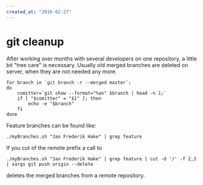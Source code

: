 ```yaml
---
created_at: "2016-02-27"
---
```


# git cleanup

After working over months with several developers on one repository, a little bit "tree care" is necessary. Usually old merged branches are deleted on server, when they are not needed any more. 

<!--more-->

~~~ 
for branch in `git branch -r --merged master`;
do
    comitter=`git show --format="%an" $branch | head -n 1;`
    if [ "$comitter" = "$1" ]; then
        echo -e "$branch"
    fi
done
~~~

Feature branches can be found like:

~~~
./myBranches.sh "Jan Frederik Hake" | grep feature
~~~

If you cut of the remote prefix a call to

~~~
./myBranches.sh "Jan Frederik Hake" | grep feature | cut -d '/' -f 2,3 | xargs git push origin --delete
~~~

deletes the merged branches from a remote repository.
